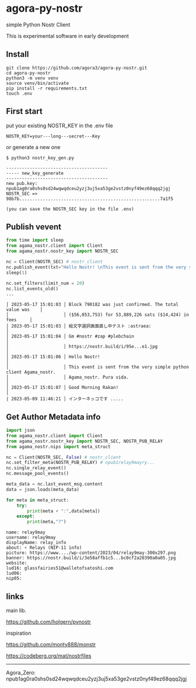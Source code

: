 # agora-py-nostr

simple Python Nostr Client

This is experimental software in early development


## Install

```
git clone https://github.com/agora3/agora-py-nostr.git
cd agora-py-nostr
python3 -m venv venv  
source venv/bin/activate
pip install -r requirements.txt
touch .env
```

## First start

put your existing NOSTR_KEY in the .env file 
```
NOSTR_KEY=your---long---secret---Key
```

or generate a new one
```
$ python3 nostr_key_gen.py

---------------------------------------
----- new_key_generate
---------------------------------------
new pub.key: npub1ag0ra0shs0sd24wqwqdceu2yzj3uj5xa53ge2vstz0nyf49ez68qqq2jgj
NOSTR_SEC => 98b7b......................................................7a1f5

(you can save the NOSTR_SEC key in the file .env)
``` 
 
## Publish vevent
```python
from time import sleep
from agama_nostr.client import Client 
from agama_nostr.nostr_key import NOSTR_SEC

nc = Client(NOSTR_SEC) # nostr_client
nc.publish_event(txt="Hello Nostr! \nThis event is sent from the very simple python client Agama_nostr.\nPura vida.")
sleep(1)

nc.set_filters(limit_num = 20)
nc.list_events_old()
...
```
```
│ 2023-05-17 15:01:03 │ Block 790182 was just confirmed. The total value was    │
│                     │ ($56,053,753) for 53,889,226 sats ($14,424) in fees     │
│ 2023-05-17 15:01:03 │ 絵文字選択画面直し中テスト :astraea:                      │
│ 2023-05-17 15:01:04 │ Gm #nostr #zap #plebchain                               │
│                     │ https://nostr.build/i/95e...e1.jpg                      │
│ 2023-05-17 15:01:06 │ Hello Nostr!                                            │
│                     │ This event is sent from the very simple python client Agama_nostr.
│                     │ Agama_nostr. Pura vida.                                 │
│ 2023-05-17 15:01:07 │ Good Morning Rakan!                                     │
| 2023-05-09 11:46:21 │ インターネッコです .....
```

## Get Author Metadata info 
```python
import json
from agama_nostr.client import Client 
from agama_nostr.nostr_key import NOSTR_SEC, NOSTR_PUB_RELAY
from agama_nostr.nips import meta_struct

nc = Client(NOSTR_SEC, False) # nostr_client
nc.set_filter_meta(NOSTR_PUB_RELAY) # npub1relay9mayry...
nc.single_relay_event()
nc.message_pool_events()

meta_data = nc.last_event_msg.content
data = json.loads(meta_data)

for meta in meta_struct:
    try:
        print(meta + ":",data[meta])
    except:
        print(meta,"?")
```
```
name: relay9may
username: relay9may
displayName: relay_info
about: ⚡ Relays (NIP-11 info)
picture: https://www..../wp-content/2023/04/relay9may-300x297.png
banner: https://nostr.build/i/3e58affb1c5...bc0cf2a20390a0a05.jpg
website: 
lud16: glassfairies51@walletofsatoshi.com
lud06: 
nip05: 
```

## links

main lib.

https://github.com/holgern/pynostr

inspiration

https://github.com/monty888/monstr

https://codeberg.org/mat/nostrfiles

---

Agora_Zero: npub1ag0ra0shs0sd24wqwqdceu2yzj3uj5xa53ge2vstz0nyf49ez68qqq2jgj

